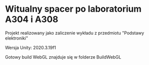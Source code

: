 # Witualny spacer po laboratorium A304 i A308

Projekt realizowany jako zaliczenie wykładu z przedmiotu "Podstawy elektroniki"

Wersja Unity: 2020.3.19f1

Gotowy build WebGL znajduje się w folderze BuildWebGL
